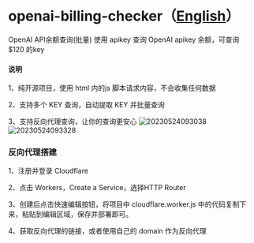 # openai-billing-checker（[English](./README.md)）
OpenAI API余额查询(批量)
使用 apikey 查询 OpenAI apikey 余额，可查询 $120 的key

#### 说明
1、纯开源项目，使用 html 内的js 脚本请求内容，不会收集任何数据

2、支持多个 KEY 查询，自动提取 KEY 并批量查询

3、支持反向代理查询，让你的查询更安心
![20230524093038](https://github.com/whc23mj/openai-billing-checker/assets/2191887/14d689c8-63fc-4316-9057-3e90b991b5ef)
![20230524093328](https://github.com/whc23mj/openai-billing-checker/assets/2191887/6db810e8-b0cf-4310-92b5-cddcc24a8843)


### 反向代理搭建
1、注册并登录 Cloudflare

2、点击 Workers，Create a Service，选择HTTP Router

3、创建后点击快速编辑按钮，将项目中 cloudflare.worker.js 中的代码复制下来，粘贴到编辑区域，保存并部署即可。

4、获取反向代理的链接，或者使用自己的 domain 作为反向代理

